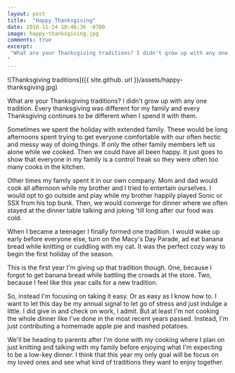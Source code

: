 ```yaml
---
layout: post
title:  "Happy Thanksgiving"
date: 2016-11-24 10:46:36 -0700
image: happy-thanksgiving.jpg
comments: true
excerpt:
 "What are your Thanksgiving traditions? I didn't grow up with any one tradition. Every thanksgiving was different for my family and every Thanksgiving continues to be different when I spend it with them.
"
---
```


![Thanksgiving traditions]({{ site.github. url }}/assets/happy-thanksgiving.jpg)

What are your Thanksgiving traditions? I didn't grow up with any one tradition. Every thanksgiving was different for my family and every Thanksgiving continues to be different when I spend it with them.

Sometimes we spent the holiday with extended family. These would be long afternoons spent trying to get everyone comfortable with our often hectic and messy way of doing things. If only the other family members left us alone while we cooked. Then we could have all been happy. It just goes to show that everyone in my family is a control freak so they were often too many cooks in the kitchen.

Other times my family spent it in our own company. Mom and dad would cook all afternoon while my brother and I tried to entertain ourselves. I would opt to go outside and play while my brother happily played Sonic or SSX from his top bunk. Then, we would converge for dinner where we often stayed at the dinner table talking and joking 'till long after our food was cold.

When I became a teenager I finally formed one tradition. I would wake up early before everyone else, turn on the Macy's Day Parade, ad eat banana bread while knitting or cuddling with my cat. It was the perfect cozy way to begin the first holiday of the season.

This is the first year I'm giving up that tradition though. One, because I forgot to get banana bread while battling the crowds at the store. Two, because I feel like this year calls for a new tradition.

So, instead I'm focusing on taking it easy. Or as easy as I know how to. I want to let this day be my annual signal to let go of stress and just indulge a little. I did give in and check on work, I admit. But at least I'm not cooking the whole dinner like I've done in the most recent years passed. Instead, I'm just contributing a homemade apple pie and mashed potatoes.

We'll be heading to parents after I'm done with my cooking where I plan on just knitting and talking with my family before enjoying what I'm expecting to be a low-key dinner. I think that this year my only goal will be focus on my loved ones and see what kind of traditions they want to enjoy together.
